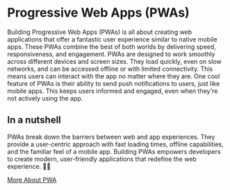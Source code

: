 # Progressive Web Apps (PWAs)

Building Progressive Web Apps (PWAs) is all about creating web applications that offer a fantastic user experience similar to native mobile apps. These PWAs combine the best of both worlds by delivering speed, responsiveness, and engagement. PWAs are designed to work smoothly across different devices and screen sizes. They load quickly, even on slow networks, and can be accessed offline or with limited connectivity. This means users can interact with the app no matter where they are. One cool feature of PWAs is their ability to send push notifications to users, just like mobile apps. This keeps users informed and engaged, even when they're not actively using the app.

## In a nutshell

PWAs break down the barriers between web and app experiences. They provide a user-centric approach with fast loading times, offline capabilities, and the familiar feel of a mobile app. Building PWAs empowers developers to create modern, user-friendly applications that redefine the web experience. 🚀📱

[More About PWA](https://developer.mozilla.org/en-US/docs/Web/Progressive_web_apps)
